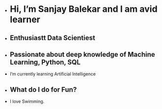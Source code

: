 - # Hi, I’m Sanjay Balekar and I am avid learner
- ## Enthusiastt Data Scientiest
- ## Passionate about deep knowledge of Machine Learning, Python, SQL
-  I’m currently learning  Artificial Intelligence

- ## What do I do for Fun?
- I love Swimming.

<!---
sanjaybalekar/sanjaybalekar is a ✨ special ✨ repository because its `README.md` (this file) appears on your GitHub profile.
You can click the Preview link to take a look at your changes.
--->
